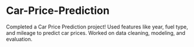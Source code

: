 # Car-Price-Prediction
Completed a Car Price Prediction project! 
Used features like year, fuel type, and mileage to predict car prices.
Worked on data cleaning, modeling, and evaluation.
